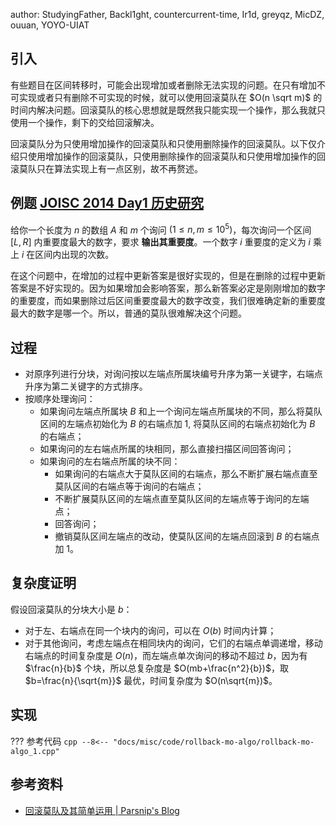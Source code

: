 author: StudyingFather, Backl1ght, countercurrent-time, Ir1d, greyqz, MicDZ, ouuan, YOYO-UIAT

## 引入

有些题目在区间转移时，可能会出现增加或者删除无法实现的问题。在只有增加不可实现或者只有删除不可实现的时候，就可以使用回滚莫队在 $O(n \sqrt m)$ 的时间内解决问题。回滚莫队的核心思想就是既然我只能实现一个操作，那么我就只使用一个操作，剩下的交给回滚解决。

回滚莫队分为只使用增加操作的回滚莫队和只使用删除操作的回滚莫队。以下仅介绍只使用增加操作的回滚莫队，只使用删除操作的回滚莫队和只使用增加操作的回滚莫队只在算法实现上有一点区别，故不再赘述。

## 例题 [JOISC 2014 Day1 历史研究](https://loj.ac/problem/2874)

给你一个长度为 $n$ 的数组 $A$ 和 $m$ 个询问 $(1 \leq n, m \leq 10^5)$，每次询问一个区间 $[L, R]$ 内重要度最大的数字，要求 **输出其重要度**。一个数字 $i$ 重要度的定义为 $i$ 乘上 $i$ 在区间内出现的次数。

在这个问题中，在增加的过程中更新答案是很好实现的，但是在删除的过程中更新答案是不好实现的。因为如果增加会影响答案，那么新答案必定是刚刚增加的数字的重要度，而如果删除过后区间重要度最大的数字改变，我们很难确定新的重要度最大的数字是哪一个。所以，普通的莫队很难解决这个问题。

## 过程

- 对原序列进行分块，对询问按以左端点所属块编号升序为第一关键字，右端点升序为第二关键字的方式排序。
-   按顺序处理询问：
    - 如果询问左端点所属块 $B$ 和上一个询问左端点所属块的不同，那么将莫队区间的左端点初始化为 $B$ 的右端点加 $1$, 将莫队区间的右端点初始化为 $B$ 的右端点；
    - 如果询问的左右端点所属的块相同，那么直接扫描区间回答询问；
    -   如果询问的左右端点所属的块不同：
        - 如果询问的右端点大于莫队区间的右端点，那么不断扩展右端点直至莫队区间的右端点等于询问的右端点；
        - 不断扩展莫队区间的左端点直至莫队区间的左端点等于询问的左端点；
        - 回答询问；
        - 撤销莫队区间左端点的改动，使莫队区间的左端点回滚到 $B$ 的右端点加 $1$。

## 复杂度证明

假设回滚莫队的分块大小是 $b$：

- 对于左、右端点在同一个块内的询问，可以在 $O(b)$ 时间内计算；
- 对于其他询问，考虑左端点在相同块内的询问，它们的右端点单调递增，移动右端点的时间复杂度是 $O(n)$，而左端点单次询问的移动不超过 $b$，因为有 $\frac{n}{b}$ 个块，所以总复杂度是 $O(mb+\frac{n^2}{b})$，取 $b=\frac{n}{\sqrt{m}}$ 最优，时间复杂度为 $O(n\sqrt{m})$。

## 实现

??? 参考代码
    ```cpp
    --8<-- "docs/misc/code/rollback-mo-algo/rollback-mo-algo_1.cpp"
    ```

## 参考资料

- [回滚莫队及其简单运用 | Parsnip's Blog](https://www.cnblogs.com/Parsnip/p/10969989.html)
